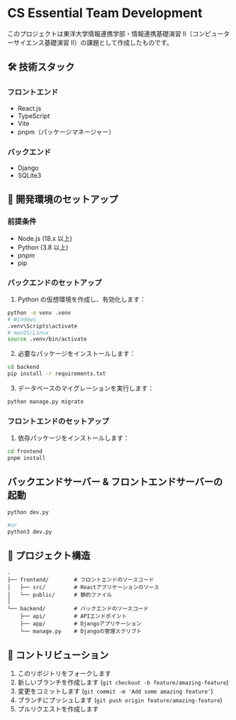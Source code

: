 # CS Essential Team Development

このプロジェクトは東洋大学情報連携学部・情報連携基礎演習 II（コンピューターサイエンス基礎演習 II）の課題として作成したものです。

## 🛠 技術スタック

### フロントエンド

- React.js
- TypeScript
- Vite
- pnpm（パッケージマネージャー）

### バックエンド

- Django
- SQLite3

## 🚀 開発環境のセットアップ

### 前提条件

- Node.js (18.x 以上)
- Python (3.8 以上)
- pnpm
- pip

### バックエンドのセットアップ

1. Python の仮想環境を作成し、有効化します：

```bash
python -m venv .venv
# Windows
.venv\Scripts\activate
# macOS/Linux
source .venv/bin/activate
```

2. 必要なパッケージをインストールします：

```bash
cd backend
pip install -r requirements.txt
```

3. データベースのマイグレーションを実行します：

```bash
python manage.py migrate
```

### フロントエンドのセットアップ

1. 依存パッケージをインストールします：

```bash
cd frontend
pnpm install
```

## バックエンドサーバー & フロントエンドサーバーの起動

```bash
python dev.py

#or
python3 dev.py
```

## 📁 プロジェクト構造

```
.
├── frontend/        # フロントエンドのソースコード
│   ├── src/         # Reactアプリケーションのソース
│   └── public/      # 静的ファイル
│
└── backend/         # バックエンドのソースコード
    ├── api/         # APIエンドポイント
    ├── app/         # Djangoアプリケーション
    └── manage.py    # Djangoの管理スクリプト
```

## 🤝 コントリビューション

1. このリポジトリをフォークします
2. 新しいブランチを作成します (`git checkout -b feature/amazing-feature`)
3. 変更をコミットします (`git commit -m 'Add some amazing feature'`)
4. ブランチにプッシュします (`git push origin feature/amazing-feature`)
5. プルリクエストを作成します
